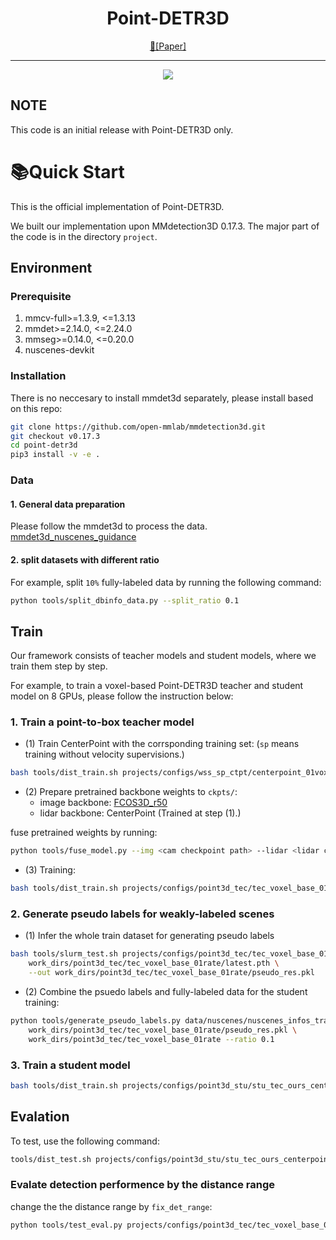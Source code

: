 <div align="center">
<h1> Point-DETR3D </h1>

<div><a href="https://arxiv.org/abs/2403.15317">📄[Paper] </a></div> 

------

<center>
<img src='docs/Poster4x3.png'>
</center>

</div>

## NOTE

This code is an initial release with Point-DETR3D only.

# 📚Quick Start 

This is the official implementation of Point-DETR3D.

We built our implementation upon MMdetection3D 0.17.3. The major part of the code is in the directory `project`.

## Environment

### Prerequisite

<ol>
<li> mmcv-full>=1.3.9, <=1.3.13 </li>
<li> mmdet>=2.14.0, <=2.24.0</li>
<li> mmseg>=0.14.0, <=0.20.0</li>
<li> nuscenes-devkit</li>
</ol>

### Installation

There is no neccesary to install mmdet3d separately, please install based on this repo:

```bash
git clone https://github.com/open-mmlab/mmdetection3d.git
git checkout v0.17.3
cd point-detr3d
pip3 install -v -e .
```

### Data

#### 1. General data preparation

Please follow the mmdet3d to process the data. [mmdet3d_nuscenes_guidance](https://github.com/open-mmlab/mmdetection3d/blob/main/docs/en/advanced_guides/datasets/nuscenes.md)

#### 2. split datasets with different ratio

For example, split `10%` fully-labeled data by running the following command:

```bash
python tools/split_dbinfo_data.py --split_ratio 0.1
```

## Train

Our framework consists of teacher models and student models, where we train them step by step.

For example, to train a voxel-based Point-DETR3D teacher and student model on 8 GPUs, please follow the instruction below:

### 1. Train a point-to-box teacher model

- (1) Train CenterPoint with the corrsponding training set: (`sp` means training without velocity supervisions.)

```bash
bash tools/dist_train.sh projects/configs/wss_sp_ctpt/centerpoint_01voxel_second_secfpn_4x8_cyclic_20e_nus_sp_wovel_01rate.py 8
```

- (2) Prepare pretrained backbone weights to `ckpts/`:
  - image backbone: [FCOS3D_r50](download_link)
  - lidar backbone: CenterPoint (Trained at step (1).)

fuse pretrained weights by running:

```bash
python tools/fuse_model.py --img <cam checkpoint path> --lidar <lidar checkpoint path> --out <out model path>
```

- (3) Training:

```bash
bash tools/dist_train.sh projects/configs/point3d_tec/tec_voxel_base_01rate.py 8
```

### 2. Generate pseudo labels for weakly-labeled scenes

- (1) Infer the whole train dataset for generating pseudo labels

```bash
bash tools/slurm_test.sh projects/configs/point3d_tec/tec_voxel_base_01rate.py \
    work_dirs/point3d_tec/tec_voxel_base_01rate/latest.pth \
    --out work_dirs/point3d_tec/tec_voxel_base_01rate/pseudo_res.pkl
```

- (2) Combine the psuedo labels and fully-labeled data for the student training:

```bash
python tools/generate_pseudo_labels.py data/nuscenes/nuscenes_infos_train.pkl \
    work_dirs/point3d_tec/tec_voxel_base_01rate/pseudo_res.pkl \
    work_dirs/point3d_tec/tec_voxel_base_01rate --ratio 0.1
```

### 3. Train a student model

```bash
bash tools/dist_train.sh projects/configs/point3d_stu/stu_tec_ours_centerpoint_voxel_01rate.py 8
```

## Evalation

To test, use the following command:

```bash
tools/dist_test.sh projects/configs/point3d_stu/stu_tec_ours_centerpoint_voxel_01rate.py /path/to/ckpt 8 --eval bbox
```

### Evalate detection performence by the distance range

change the the distance range by `fix_det_range`:

```bash
python tools/test_eval.py projects/configs/point3d_tec/tec_voxel_base_01rate.py work_dirs/point3d_tec/tec_voxel_base_01rate/latest.pth --eval bbox --fix_det_range 0 10
```

